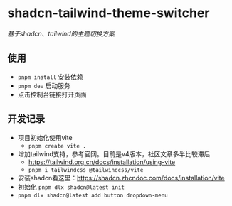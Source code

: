 # shadcn-tailwind-theme-switcher
*基于shadcn、tailwind的主题切换方案*


## 使用
- `pnpm install` 安装依赖
- `pnpm dev` 启动服务
- 点击控制台链接打开页面




## 开发记录
- 项目初始化使用vite
  - `pnpm create vite .`
- 增加tailwind支持，参考官网。目前是v4版本，社区文章多半比较滞后
  - https://tailwind.org.cn/docs/installation/using-vite
  - `pnpm i tailwindcss @tailwindcss/vite`
- 安装shadcn看这里：https://shadcn.zhcndoc.com/docs/installation/vite
- 初始化 `pnpm dlx shadcn@latest init`
- `pnpm dlx shadcn@latest add button dropdown-menu`
